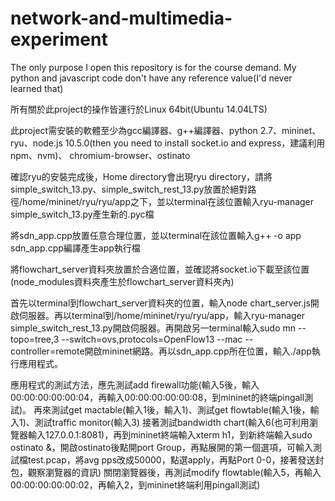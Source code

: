 # network-and-multimedia-experiment
The only purpose I open this repository is for the course demand. My python and javascript code don't have any reference value(I'd never learned that)

所有關於此project的操作皆運行於Linux 64bit(Ubuntu 14.04LTS)


此project需安裝的軟體至少為gcc編譯器、g++編譯器、python 2.7、mininet、ryu、node.js 10.5.0(then you need to install socket.io and express，建議利用npm、nvm)、
chromium-browser、ostinato


確認ryu的安裝完成後，Home directory會出現ryu directory，請將simple_switch_13.py、simple_switch_rest_13.py放置於絕對路徑/home/mininet/ryu/ryu/app之下，並以terminal在該位置輸入ryu-manager simple_switch_13.py產生新的.pyc檔


將sdn_app.cpp放置任意合理位置，並以terminal在該位置輸入g++ -o app sdn_app.cpp編譯產生app執行檔


將flowchart_server資料夾放置於合適位置，並確認將socket.io下載至該位置(node_modules資料夾產生於flowchart_server資料夾內)


首先以terminal到flowchart_server資料夾的位置，輸入node chart_server.js開啟伺服器。再以terminal到/home/mininet/ryu/ryu/app，輸入ryu-manager simple_switch_rest_13.py開啟伺服器。再開啟另一terminal輸入sudo mn --topo=tree,3 --switch=ovs,protocols=OpenFlow13 --mac --controller=remote開啟mininet網路。再以sdn_app.cpp所在位置，輸入./app執行應用程式。


應用程式的測試方法，應先測試add firewall功能(輸入5後，輸入00:00:00:00:00:04，再輸入00:00:00:00:00:08，到mininet的終端pingall測試)。
再來測試get mactable(輸入1後，輸入1)、測試get flowtable(輸入1後，輸入1)、測試traffic monitor(輸入3)
接著測試bandwidth chart(輸入6(也可利用瀏覽器輸入127.0.0.1:8081)，再到mininet終端輸入xterm h1，到新終端輸入sudo ostinato &，開啟ostinato後點開port Group，再點展開的第一個選項，可輸入測試檔test.pcap，將avg pps改成50000，點選apply，再點Port 0-0，接著發送封包，觀察瀏覽器的資訊)
關閉瀏覽器後，再測試modify flowtable(輸入5，再輸入00:00:00:00:00:02，再輸入2，到mininet終端利用pingall測試)
